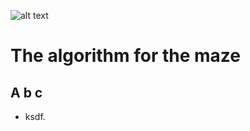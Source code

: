 
![alt text](https://github.com/beiryu/maze-search-algorithm/blob/main/mao.png?raw=true)


# The algorithm for the maze

## A b c


- ksdf.

